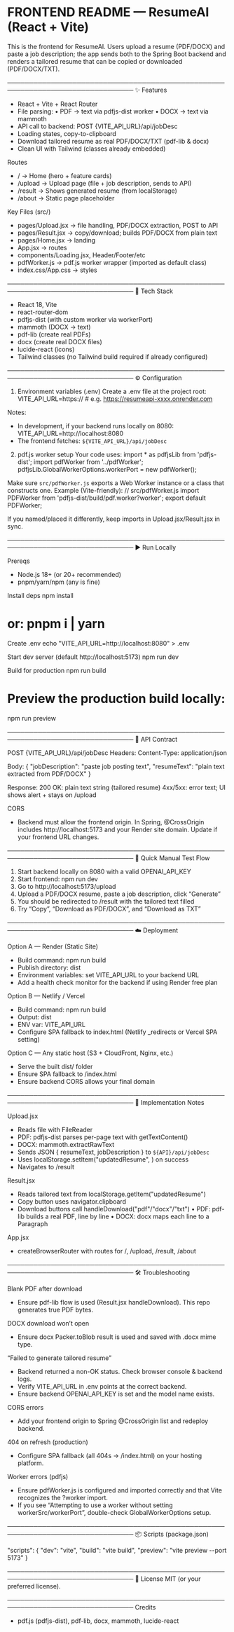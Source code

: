 

# FRONTEND README — ResumeAI (React + Vite)

This is the frontend for ResumeAI. Users upload a resume (PDF/DOCX) and paste a job description; the app sends both to the Spring Boot backend and renders a tailored resume that can be copied or downloaded (PDF/DOCX/TXT).

───────────────────────────────────────────────────────────────────────────────
✨ Features
- React + Vite + React Router
- File parsing:
  • PDF → text via pdfjs-dist worker
  • DOCX → text via mammoth
- API call to backend: POST {VITE_API_URL}/api/jobDesc
- Loading states, copy-to-clipboard
- Download tailored resume as real PDF/DOCX/TXT (pdf-lib & docx)
- Clean UI with Tailwind (classes already embedded)

Routes
- /            → Home (hero + feature cards)
- /upload      → Upload page (file + job description, sends to API)
- /result      → Shows generated resume (from localStorage)
- /about       → Static page placeholder

Key Files (src/)
- pages/Upload.jsx    → file handling, PDF/DOCX extraction, POST to API
- pages/Result.jsx    → copy/download; builds PDF/DOCX from plain text
- pages/Home.jsx      → landing
- App.jsx             → routes
- components/Loading.jsx, Header/Footer/etc
- pdfWorker.js        → pdf.js worker wrapper (imported as default class)
- index.css/App.css   → styles

───────────────────────────────────────────────────────────────────────────────
🧱 Tech Stack
- React 18, Vite
- react-router-dom
- pdfjs-dist (with custom worker via workerPort)
- mammoth (DOCX → text)
- pdf-lib (create real PDFs)
- docx (create real DOCX files)
- lucide-react (icons)
- Tailwind classes (no Tailwind build required if already configured)

───────────────────────────────────────────────────────────────────────────────
⚙️ Configuration

1) Environment variables (.env)
Create a .env file at the project root:
  VITE_API_URL=https://<your-backend-hostname>   # e.g. https://resumeapi-xxxx.onrender.com

Notes:
- In development, if your backend runs locally on 8080: VITE_API_URL=http://localhost:8080
- The frontend fetches: `${VITE_API_URL}/api/jobDesc`

2) pdf.js worker setup
Your code uses:
  import * as pdfjsLib from 'pdfjs-dist';
  import pdfWorker from '../pdfWorker';
  pdfjsLib.GlobalWorkerOptions.workerPort = new pdfWorker();

Make sure `src/pdfWorker.js` exports a Web Worker instance or a class that constructs one.
Example (Vite-friendly):
  // src/pdfWorker.js
  import PDFWorker from 'pdfjs-dist/build/pdf.worker?worker';
  export default PDFWorker;

If you named/placed it differently, keep imports in Upload.jsx/Result.jsx in sync.

───────────────────────────────────────────────────────────────────────────────
▶️ Run Locally

Prereqs
- Node.js 18+ (or 20+ recommended)
- pnpm/yarn/npm (any is fine)

Install deps
  npm install
  # or: pnpm i  |  yarn

Create .env
  echo "VITE_API_URL=http://localhost:8080" > .env

Start dev server (default http://localhost:5173)
  npm run dev

Build for production
  npm run build
  # Preview the production build locally:
  npm run preview

───────────────────────────────────────────────────────────────────────────────
🔌 API Contract

POST {VITE_API_URL}/api/jobDesc
Headers:
  Content-Type: application/json

Body:
  {
    "jobDescription": "paste job posting text",
    "resumeText": "plain text extracted from PDF/DOCX"
  }

Response:
  200 OK: plain text string (tailored resume)
  4xx/5xx: error text; UI shows alert + stays on /upload

CORS
- Backend must allow the frontend origin. In Spring, @CrossOrigin includes
  http://localhost:5173 and your Render site domain. Update if your frontend URL changes.

───────────────────────────────────────────────────────────────────────────────
🧪 Quick Manual Test Flow

1) Start backend locally on 8080 with a valid OPENAI_API_KEY
2) Start frontend: npm run dev
3) Go to http://localhost:5173/upload
4) Upload a PDF/DOCX resume, paste a job description, click “Generate”
5) You should be redirected to /result with the tailored text filled
6) Try “Copy”, “Download as PDF/DOCX”, and “Download as TXT”

───────────────────────────────────────────────────────────────────────────────
☁️ Deployment

Option A — Render (Static Site)
- Build command:  npm run build
- Publish directory:  dist
- Environment variables: set VITE_API_URL to your backend URL
- Add a health check monitor for the backend if using Render free plan

Option B — Netlify / Vercel
- Build command: npm run build
- Output: dist
- ENV var: VITE_API_URL
- Configure SPA fallback to index.html (Netlify _redirects or Vercel SPA setting)

Option C — Any static host (S3 + CloudFront, Nginx, etc.)
- Serve the built dist/ folder
- Ensure SPA fallback to /index.html
- Ensure backend CORS allows your final domain

───────────────────────────────────────────────────────────────────────────────
🧠 Implementation Notes

Upload.jsx
- Reads file with FileReader
- PDF: pdfjs-dist parses per-page text with getTextContent()
- DOCX: mammoth.extractRawText
- Sends JSON { resumeText, jobDescription } to `${API}/api/jobDesc`
- Uses localStorage.setItem("updatedResume", <string>) on success
- Navigates to /result

Result.jsx
- Reads tailored text from localStorage.getItem("updatedResume")
- Copy button uses navigator.clipboard
- Download buttons call handleDownload("pdf"/"docx"/"txt")
  • PDF: pdf-lib builds a real PDF, line by line
  • DOCX: docx maps each line to a Paragraph

App.jsx
- createBrowserRouter with routes for /, /upload, /result, /about

───────────────────────────────────────────────────────────────────────────────
🛠️ Troubleshooting

Blank PDF after download
- Ensure pdf-lib flow is used (Result.jsx handleDownload). This repo generates true PDF bytes.

DOCX download won’t open
- Ensure docx Packer.toBlob result is used and saved with .docx mime type.

“Failed to generate tailored resume”
- Backend returned a non-OK status. Check browser console & backend logs.
- Verify VITE_API_URL in .env points at the correct backend.
- Ensure backend OPENAI_API_KEY is set and the model name exists.

CORS errors
- Add your frontend origin to Spring @CrossOrigin list and redeploy backend.

404 on refresh (production)
- Configure SPA fallback (all 404s -> /index.html) on your hosting platform.

Worker errors (pdfjs)
- Ensure pdfWorker.js is configured and imported correctly and that Vite recognizes the ?worker import.
- If you see “Attempting to use a worker without setting workerSrc/workerPort”, double-check GlobalWorkerOptions setup.

───────────────────────────────────────────────────────────────────────────────
📦 Scripts (package.json)

  "scripts": {
    "dev": "vite",
    "build": "vite build",
    "preview": "vite preview --port 5173"
  }

───────────────────────────────────────────────────────────────────────────────
📄 License
MIT (or your preferred license).

───────────────────────────────────────────────────────────────────────────────
Credits
- pdf.js (pdfjs-dist), pdf-lib, docx, mammoth, lucide-react
